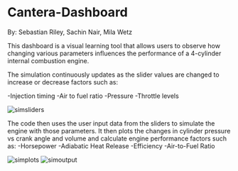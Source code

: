 # Cantera-Dashboard
By: Sebastian Riley, Sachin Nair, Mila Wetz

This dashboard is a visual learning tool that allows users to observe how changing various parameters influences the performance of a 4-cylinder internal combustion engine.

The simulation continuously updates as the slider values are changed to increase or decrease factors such as:

  -Injection timing
  -Air to fuel ratio
  -Pressure
  -Throttle levels

![simsliders](https://github.com/Mila-Wetz/Cantera-Dashboard/assets/143420424/fe6fec8e-298a-472a-9623-52229cc4a56d)

The code then uses the user input data from the sliders to simulate the engine with those parameters. It then plots the changes in cylinder pressure vs crank angle and volume and calculate engine performance factors such as:
  -Horsepower
  -Adiabatic Heat Release
  -Efficiency
  -Air-to-Fuel Ratio

  ![simplots](https://github.com/Mila-Wetz/Cantera-Dashboard/assets/143420424/95dd7daf-61f3-497b-9ab1-ab9a86a186cf)
![simoutput](https://github.com/Mila-Wetz/Cantera-Dashboard/assets/143420424/393de426-9334-4ba1-a522-d0ed805c8904)


